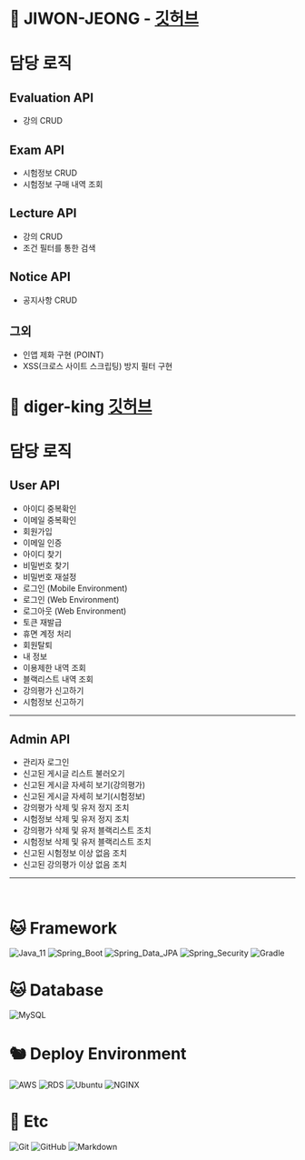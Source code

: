 # 🦁 JIWON-JEONG - [깃허브](https://github.com/JIWEON-JEONG)
    
# 담당 로직

## Evaluation API
- 강의 CRUD
    
## Exam API
- 시험정보 CRUD
- 시험정보 구매 내역 조회

## Lecture API
- 강의 CRUD
- 조건 필터를 통한 검색

## Notice API
- 공지사항 CRUD

## 그외
- 인앱 제화 구현 (POINT)
- XSS(크로스 사이트 스크립팅) 방지 필터 구현

# 🐯 diger-king [깃허브](https://github.com/diger-king)

# 담당 로직

## User API

- 아이디 중복확인
- 이메일 중복확인
- 회원가입
- 이메일 인증
- 아이디 찾기
- 비밀번호 찾기
- 비밀번호 재설정
- 로그인 (Mobile Environment)
- 로그인 (Web Environment)
- 로그아웃 (Web Environment)
- 토큰 재발급
- 휴면 계정 처리
- 회원탈퇴
- 내 정보
- 이용제한 내역 조회
- 블랙리스트 내역 조회
- 강의평가 신고하기
- 시험정보 신고하기


---

## Admin API

-  관리자 로그인
-  신고된 게시글 리스트 불러오기
-  신고된 게시글 자세히 보기(강의평가)
-  신고된 게시글 자세히 보기(시험정보)
-  강의평가 삭제 및 유저 정지 조치
-  시험정보 삭제 및 유저 정지 조치
-  강의평가 삭제 및 유저 블랙리스트 조치
-  시험정보 삭제 및 유저 블랙리스트 조치
-  신고된 시험정보 이상 없음 조치
-  신고된 강의평가 이상 없음 조치

---

<br>

# 🐱 Framework
![Java_11](https://img.shields.io/badge/java11-red?style=flat-square&logo=java&logoColor=white)
![Spring_Boot](https://img.shields.io/badge/Spring_Boot-6DB33F.svg?style=flat-square&logo=spring&logoColor=white)
![Spring_Data_JPA](https://img.shields.io/badge/Spring_Data_JPA-6DB33F.svg?style=flat-square&logo=spring&logoColor=white)
![Spring_Security](https://img.shields.io/badge/Spring_Security-6DB33F.svg?style=flat-square&logo=spring&logoColor=white)
![Gradle](https://img.shields.io/badge/Gradle-02303A.svg?style=flat-square&logo=Gradle&logoColor=white) 

# 🐱 Database
![MySQL](https://img.shields.io/badge/MySQL-4479A1.svg?style=flat-square&logo=Mysql&logoColor=white)

# 🐿️ Deploy Environment
![AWS](https://img.shields.io/badge/AWS-232F3E.svg?style=flat-square&logo=Amazon-AWS&logoColor=white)
![RDS](https://img.shields.io/badge/RDS-232F3E.svg?style=flat-square&logo=mysql&logoColor=#232F3E)
![Ubuntu](https://img.shields.io/badge/Ubuntu-FCC624.svg?style=flat-square&logo=Ubuntu&logoColor=#E95420)
![NGINX](https://img.shields.io/badge/NGINX-269539.svg?style=flat-square&logo=NGINX&logoColor=white)


# 🦉 Etc
![Git](https://img.shields.io/badge/Git-F05032.svg?style=flat-square&logo=Git&logoColor=white)
![GitHub](https://img.shields.io/badge/GitHub-181717.svg?style=flat-square&logo=GitHub&logoColor=white)
![Markdown](https://img.shields.io/badge/Markdown-000000?style=flat-square&logo=markdown&logoColor=white)
